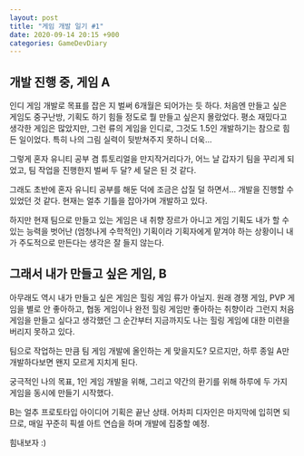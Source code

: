 ```yaml
---
layout: post
title: "게임 개발 일기 #1"
date: 2020-09-14 20:15 +900
categories: GameDevDiary
---
```


## 개발 진행 중, 게임 A

인디 게임 개발로 목표를 잡은 지 벌써 6개월은 되어가는 듯 하다.
처음엔 만들고 싶은 게임도 중구난방, 기획도 하기 힘들 정도로 뭘 만들고 싶은지 몰랐었다.
평소 재밌다고 생각한 게임은 많았지만, 그런 류의 게임을 인디로, 그것도 1.5인 개발하기는 참으로 힘든 일이었다.
특히 나의 그림 실력이 뒷받쳐주지 못하니 더욱...

그렇게 혼자 유니티 공부 겸 튜토리얼을 만지작거리다가,
어느 날 갑자기 팀을 꾸리게 되었고,
팀 작업을 진행한지 벌써 두 달? 세 달은 된 것 같다.

그래도 초반에 혼자 유니티 공부를 해둔 덕에 조금은 삽질 덜 하면서... 개발을 진행할 수 있었던 것 같다.
현재는 얼추 기틀을 잡아가며 개발하고 있다.

하지만 현재 팀으로 만들고 있는 게임은 내 취향 장르가 아니고
게임 기획도 내가 할 수 있는 능력을 벗어난 (엄청나게 수학적인) 기획이라 기획자에게 맡겨야 하는 상황이니
내가 주도적으로 만든다는 생각은 잘 들지 않는다.


## 그래서 내가 만들고 싶은 게임, B

아무래도 역시 내가 만들고 싶은 게임은 힐링 게임 류가 아닐지.
원래 경쟁 게임, PVP 게임을 별로 안 좋아하고, 협동 게임이나 완전 힐링 게임만 좋아하는 취향이라 그런지
처음 게임을 만들고 싶다고 생각했던 그 순간부터 지금까지도 나는 힐링 게임에 대한 미련을 버리지 못하고 있다.

팀으로 작업하는 만큼 팀 게임 개발에 올인하는 게 맞을지도? 모르지만,
하루 종일 A만 개발하다보면 왠지 모르게 지치게 된다.

궁극적인 나의 목표, 1인 게임 개발을 위해, 그리고 약간의 환기를 위해
하루에 두 가지 게임을 동시에 만들기 시작했다.

B는 얼추 프로토타입 아이디어 기획은 끝난 상태.
어차피 디자인은 마지막에 입히면 되므로, 매일 꾸준히 픽셀 아트 연습을 하며 개발에 집중할 예정.

힘내보자 :)
